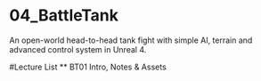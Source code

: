 # 04_BattleTank
An open-world head-to-head tank fight with simple AI, terrain and advanced control system in Unreal 4.

#Lecture List
** BT01 Intro, Notes & Assets

